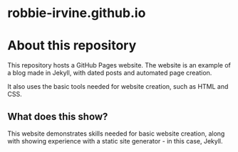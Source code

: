 # robbie-irvine.github.io

# About this repository

This repository hosts a GitHub Pages website. The website is an example of a blog made in Jekyll, with dated posts and automated page creation.

It also uses the basic tools needed for website creation, such as HTML and CSS.

## What does this show?

This website demonstrates skills needed for basic website creation, along with showing experience with a static site generator - in this case, Jekyll.
